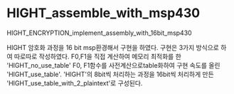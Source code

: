 # HIGHT_assemble_with_msp430
HIGHT_ENCRYPTION_implement_assembly_with_16bit_msp430


HIGHT 암호화 과정을 16 bit msp환경해서 구현을 하였다.
구현은 3가지 방식으로 하여 따로따로 작성하였다.
F0,F1을 직접 계산하여 메모리 최적화를 한 'HIGHT_no_use_table'
F0, F1함수를 사전계산으로table화하여 구현 속도를 올린 'HIGHT_use_table'.
'HIGHT'의 8bit씩 처리하는 과정을 16bit씩 처리하게 만든 'HIGHT_use_table_with_2_plaintext'로 구성된다.
